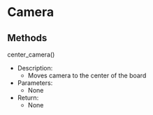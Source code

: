 # Camera
## Methods
center_camera()
- Description:
    - Moves camera to the center of the board
- Parameters:
    - None
- Return:
    - None